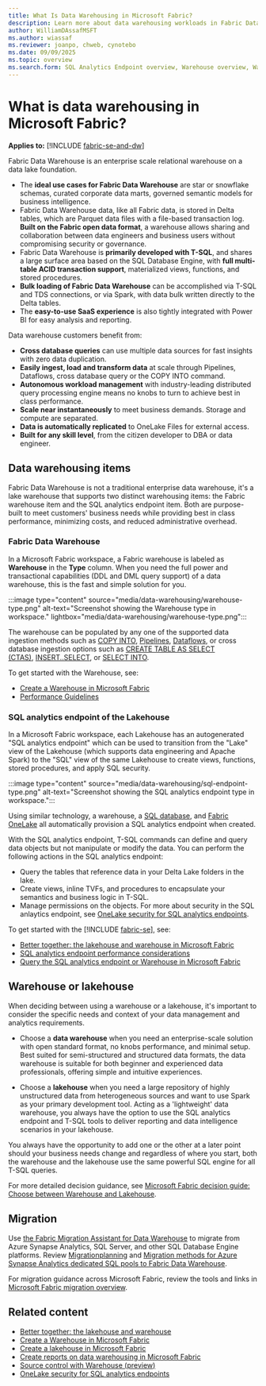 ```yaml
---
title: What Is Data Warehousing in Microsoft Fabric?
description: Learn more about data warehousing workloads in Fabric Data Warehouse.
author: WilliamDAssafMSFT
ms.author: wiassaf
ms.reviewer: joanpo, chweb, cynotebo
ms.date: 09/09/2025
ms.topic: overview
ms.search.form: SQL Analytics Endpoint overview, Warehouse overview, Warehouse in workspace overview # This article's title should not change. If so, contact engineering.
---
```

# What is data warehousing in Microsoft Fabric?

**Applies to:** [!INCLUDE [fabric-se-and-dw](includes/applies-to-version/fabric-se-and-dw.md)]

Fabric Data Warehouse is an enterprise scale relational warehouse on a data lake foundation. 

- The **ideal use cases for Fabric Data Warehouse** are star or snowflake schemas, curated corporate data marts, governed semantic models for business intelligence.
- Fabric Data Warehouse data, like all Fabric data, is stored in Delta tables, which are Parquet data files with a file-based transaction log. **Built on the Fabric open data format**, a warehouse allows sharing and collaboration between data engineers and business users without compromising security or governance.
- Fabric Data Warehouse is **primarily developed with T-SQL**, and shares a large surface area based on the SQL Database Engine, with **full multi-table ACID transaction support**, materialized views, functions, and stored procedures.
- **Bulk loading of Fabric Data Warehouse** can be accomplished via T-SQL and TDS connections, or via Spark, with data bulk written directly to the Delta tables.
- The **easy-to-use SaaS experience** is also tightly integrated with Power BI for easy analysis and reporting.

Data warehouse customers benefit from:

- **Cross database queries** can use multiple data sources for fast insights with zero data duplication.
- **Easily ingest, load and transform data** at scale through Pipelines, Dataflows, cross database query or the COPY INTO command.
- **Autonomous workload management** with industry-leading distributed query processing engine means no knobs to turn to achieve best in class performance.
- **Scale near instantaneously** to meet business demands. Storage and compute are separated.
- **Data is automatically replicated** to OneLake Files for external access. 
- **Built for any skill level**, from the citizen developer to DBA or data engineer.

## Data warehousing items

Fabric Data Warehouse is not a traditional enterprise data warehouse, it's a lake warehouse that supports two distinct warehousing items: the Fabric warehouse item and the SQL analytics endpoint item. Both are purpose-built to meet customers' business needs while providing best in class performance, minimizing costs, and reduced administrative overhead.

<a id="synapse-data-warehouse"></a>

### Fabric Data Warehouse

In a Microsoft Fabric workspace, a Fabric warehouse is labeled as **Warehouse** in the **Type** column. When you need the full power and transactional capabilities (DDL and DML query support) of a data warehouse, this is the fast and simple solution for you.

:::image type="content" source="media/data-warehousing/warehouse-type.png" alt-text="Screenshot showing the Warehouse type in workspace." lightbox="media/data-warehousing/warehouse-type.png":::

The warehouse can be populated by any one of the supported data ingestion methods such as [COPY INTO](/sql/t-sql/statements/copy-into-transact-sql?view=fabric&preserve-view=true), [Pipelines](/fabric/data-warehouse/ingest-data-pipelines), [Dataflows](/fabric/data-warehouse/ingest-data), or cross database ingestion options such as [CREATE TABLE AS SELECT (CTAS)](/sql/t-sql/statements/create-table-as-select-azure-sql-data-warehouse?view=fabric&preserve-view=true), [INSERT..SELECT](/sql/t-sql/statements/insert-transact-sql?view=fabric&preserve-view=true), or [SELECT INTO](/sql/t-sql/queries/select-into-clause-transact-sql?view=fabric&preserve-view=true).

To get started with the Warehouse, see:

- [Create a Warehouse in Microsoft Fabric](create-warehouse.md)
- [Performance Guidelines](guidelines-warehouse-performance.md)

### SQL analytics endpoint of the Lakehouse

In a Microsoft Fabric workspace, each Lakehouse has an autogenerated "SQL analytics endpoint" which can be used to transition from the "Lake" view of the Lakehouse (which supports data engineering and Apache Spark) to the "SQL" view of the same Lakehouse to create views, functions, stored procedures, and apply SQL security.

:::image type="content" source="media/data-warehousing/sql-endpoint-type.png" alt-text="Screenshot showing the SQL analytics endpoint type in workspace.":::

Using similar technology, a warehouse, a [SQL database](../database/sql/sql-analytics-endpoint.md), and [Fabric OneLake](../data-engineering/lakehouse-sql-analytics-endpoint.md) all automatically provision a SQL analytics endpoint when created.

With the SQL analytics endpoint, T-SQL commands can define and query data objects but not manipulate or modify the data. You can perform the following actions in the SQL analytics endpoint:

- Query the tables that reference data in your Delta Lake folders in the lake.
- Create views, inline TVFs, and procedures to encapsulate your semantics and business logic in T-SQL.
- Manage permissions on the objects. For more about security in the SQL anlaytics endpoint, see [OneLake security for SQL analytics endpoints](../onelake/sql-analytics-endpoint-onelake-security.md).

To get started with the [!INCLUDE [fabric-se](includes/fabric-se.md)], see:

- [Better together: the lakehouse and warehouse in Microsoft Fabric](get-started-lakehouse-sql-analytics-endpoint.md)
- [SQL analytics endpoint performance considerations](sql-analytics-endpoint-performance.md)
- [Query the SQL analytics endpoint or Warehouse in Microsoft Fabric](query-warehouse.md)

## Warehouse or lakehouse

When deciding between using a warehouse or a lakehouse, it's important to consider the specific needs and context of your data management and analytics requirements.

- Choose a **data warehouse** when you need an enterprise-scale solution with open standard format, no knobs performance, and minimal setup.  Best suited for semi-structured and structured data formats, the data warehouse is suitable for both beginner and experienced data professionals, offering simple and intuitive experiences.

- Choose a **lakehouse** when you need a large repository of highly unstructured data from heterogeneous sources and want to use Spark as your primary development tool. Acting as a 'lightweight' data warehouse, you always have the option to use the SQL analytics endpoint and T-SQL tools to deliver reporting and data intelligence scenarios in your lakehouse.

You always have the opportunity to add one or the other at a later point should your business needs change and regardless of where you start, both the warehouse and the lakehouse use the same powerful SQL engine for all T-SQL queries.

For more detailed decision guidance, see [Microsoft Fabric decision guide: Choose between Warehouse and Lakehouse](../fundamentals/decision-guide-lakehouse-warehouse.md).

## Migration

Use [the Fabric Migration Assistant for Data Warehouse](migrate-with-migration-assistant.md) to migrate from Azure Synapse Analytics, SQL Server, and other SQL Database Engine platforms. Review [Migration​ planning](migration-synapse-dedicated-sql-pool-warehouse.md) and [Migration​ methods for ​Azure Synapse Analytics dedicated SQL pools to Fabric Data Warehouse](migration-synapse-dedicated-sql-pool-methods.md).

For migration guidance across Microsoft Fabric, review the tools and links in [Microsoft Fabric migration overview](../fundamentals/migration.md).

## Related content

- [Better together: the lakehouse and warehouse](get-started-lakehouse-sql-analytics-endpoint.md)
- [Create a Warehouse in Microsoft Fabric](create-warehouse.md)
- [Create a lakehouse in Microsoft Fabric](../data-engineering/create-lakehouse.md)
- [Create reports on data warehousing in Microsoft Fabric](create-reports.md)
- [Source control with Warehouse (preview)](source-control.md)
- [OneLake security for SQL analytics endpoints](../onelake/sql-analytics-endpoint-onelake-security.md)
